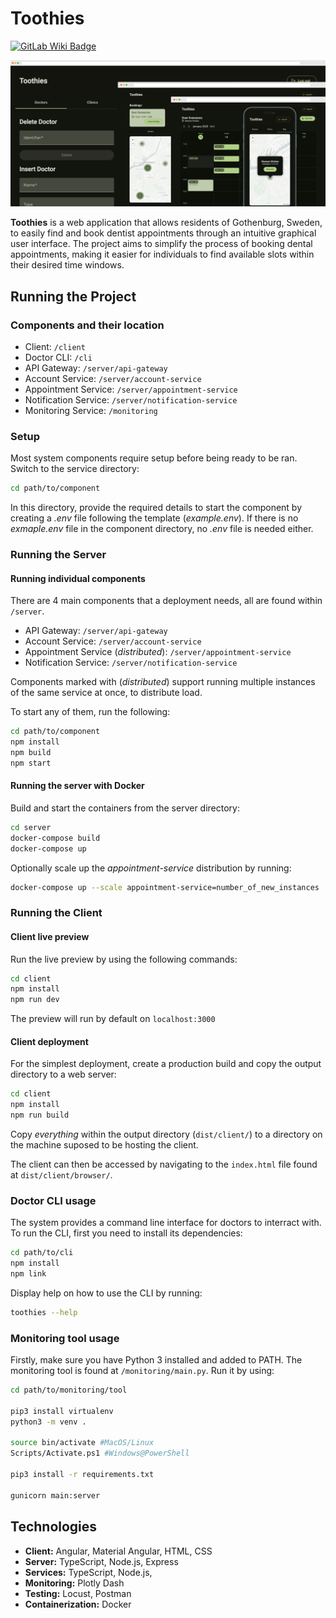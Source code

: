 <h1>Toothies</h1>

[![GitLab Wiki Badge](https://img.shields.io/badge/GitLab-Wiki-d94a34.svg?logo=gitlab)](https://git.chalmers.se/courses/dit355/2024/student_teams/dit356_2024_04/toothies.wiki.git)

![Representative](./representative.png)

**Toothies** is a web application that allows residents of Gothenburg, Sweden, to easily find and book dentist appointments through an intuitive graphical user interface. The project aims to simplify the process of booking dental appointments, making it easier for individuals to find available slots within their desired time windows.

## Running the Project

### Components and their location

- Client: `/client`
- Doctor CLI: `/cli`
- API Gateway: `/server/api-gateway`
- Account Service: `/server/account-service`
- Appointment Service: `/server/appointment-service`
- Notification Service: `/server/notification-service`
- Monitoring Service: `/monitoring`

### Setup

Most system components require setup before being ready to be ran. Switch to the service directory:

```sh
cd path/to/component
```

In this directory, provide the required details to start the component by creating a _.env_ file following the template (_example.env_). If there is no _exmaple.env_ file in the component directory, no _.env_ file is needed either.

### Running the Server

#### Running individual components

There are 4 main components that a deployment needs, all are found within `/server`. 

- API Gateway: `/server/api-gateway`
- Account Service: `/server/account-service`
- Appointment Service (_distributed_): `/server/appointment-service`
- Notification Service: `/server/notification-service`

Components marked with (_distributed_) support running multiple instances of the same service at once, to distribute load.

To start any of them, run the following:

```sh
cd path/to/component
npm install
npm build
npm start
```

#### Running the server with Docker

Build and start the containers from the server directory:

```sh
cd server
docker-compose build
docker-compose up
```

Optionally scale up the _appointment-service_ distribution by running:

```sh
docker-compose up --scale appointment-service=number_of_new_instances
```

### Running the Client

#### Client live preview

Run the live preview by using the following commands:

```sh
cd client
npm install
npm run dev
```

The preview will run by default on `localhost:3000`

#### Client deployment

For the simplest deployment, create a production build and copy the output directory to a web server:

```sh
cd client
npm install
npm run build
```

Copy _everything_ within the output directory (`dist/client/`) to a directory on the machine suposed to be hosting the client.

The client can then be accessed by navigating to the `index.html` file found at `dist/client/browser/`.

### Doctor CLI usage

The system provides a command line interface for doctors to interract with. To run the CLI, first you need to install its dependencies:

```sh
cd path/to/cli
npm install
npm link
```

Display help on how to use the CLI by running:

```sh
toothies --help
```

### Monitoring tool usage

Firstly, make sure you have Python 3 installed and added to PATH. The monitoring tool is found at `/monitoring/main.py`. Run it by using:

```sh
cd path/to/monitoring/tool

pip3 install virtualenv
python3 -m venv .

source bin/activate #MacOS/Linux
Scripts/Activate.ps1 #Windows@PowerShell

pip3 install -r requirements.txt

gunicorn main:server
```

## Technologies

- **Client:** Angular, Material Angular, HTML, CSS
- **Server:** TypeScript, Node.js, Express
- **Services:** TypeScript, Node.js,
- **Monitoring:** Plotly Dash
- **Testing:** Locust, Postman
- **Containerization:** Docker
